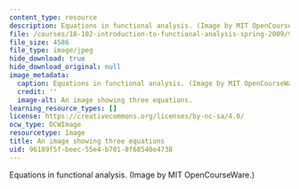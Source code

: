 ```yaml
---
content_type: resource
description: Equations in functional analysis. (Image by MIT OpenCourseWare.)
file: /courses/18-102-introduction-to-functional-analysis-spring-2009/96189f5fbeec55e4b7018f68540e4738_18-102s09-th.jpg
file_size: 4586
file_type: image/jpeg
hide_download: true
hide_download_original: null
image_metadata:
  caption: Equations in functional analysis. (Image by MIT OpenCourseWare.)
  credit: ''
  image-alt: An image showing three equations.
learning_resource_types: []
license: https://creativecommons.org/licenses/by-nc-sa/4.0/
ocw_type: OCWImage
resourcetype: Image
title: An image showing three equations
uid: 96189f5f-beec-55e4-b701-8f68540e4738
---
```

Equations in functional analysis. (Image by MIT OpenCourseWare.)